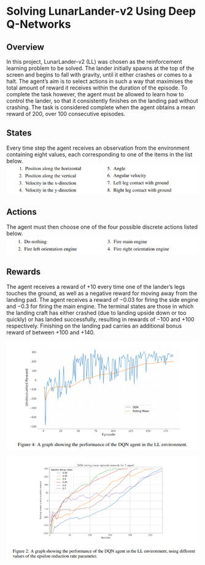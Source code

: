 # Solving LunarLander-v2 Using Deep Q-Networks

## Overview
In this project, LunarLander-v2 (LL) was chosen as the reinforcement
learning problem to be solved. The lander initially spawns at the top of the screen and begins to fall with gravity,
until it either crashes or comes to a halt. The agent’s aim is to select actions in such a way that
maximises the total amount of reward it receives within the duration of the episode. To complete
the task however, the agent must be allowed to learn how to control the lander, so that it consistently
finishes on the landing pad without crashing. The task is considered complete when the agent obtains
a mean reward of 200, over 100 consecutive episodes.

## States
Every time step the agent receives an observation from the environment containing eight values, each
corresponding to one of the items in the list below.
![image](https://github.com/jackmillichamp/lunar-lander/blob/main/states.png)

## Actions
The agent must then choose one of the four possible discrete actions listed below.
![image](https://github.com/jackmillichamp/lunar-lander/blob/main/actions.png)

## Rewards
The agent receives a reward of +10 every time one of the lander’s legs touches the ground, as well
as a negative reward for moving away from the landing pad. The agent receives a reward of −0.03
for firing the side engine and −0.3 for firing the main engine. The terminal states are those in
which the landing craft has either crashed (due to landing upside down or too quickly) or has landed
successfully, resulting in rewards of −100 and +100 respectively. Finishing on the landing pad
carries an additional bonus reward of between +100 and +140.

![image](https://github.com/jackmillichamp/lunar-lander/blob/main/rewards_graph.png)

![image](https://github.com/jackmillichamp/lunar-lander/blob/main/epsilon_graph.png)
